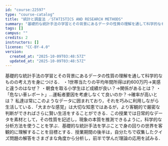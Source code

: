 ```yaml
---
id: "course:22597"
type: "course-catalog"
title: "統計と調査法 ／STATISTICS AND RESEARCH METHODS"
summary: "基礎的な統計手法の学習とその背景にあるデータの性質の理解を通して科学的なものの考え方を身につける． ・1世帯当たりの平均年間所得は約600万円→実感と違うのはなぜ？ ・朝食を取る小学生ほど成績が良い？→関係があるとは？ ・「危ない車レポート…"
tags: []
campus: ""
credits: 2
instructors: []
license: "CC-BY-4.0"
version:
  created_at: "2025-10-09T03:48:57Z"
  updated_at: "2025-10-09T03:48:57Z"
---
```

基礎的な統計手法の学習とその背景にあるデータの性質の理解を通して科学的なものの考え方を身につける． ・1世帯当たりの平均年間所得は約600万円→実感と違うのはなぜ？ ・朝食を取る小学生ほど成績が良い？→関係があるとは？ ・「危ない車レポート」…運転者要因を考慮しなくて良いのか？→確率が高いとは？ 私達は常にこのようなデータに囲まれており，それを巧みに利用しながら生活している．「大まかな感覚」は大切な知恵ではあるが，より客観的で厳密な判断ができればさらに賢い生活をすることができる．この授業では日常的なデータを素材として，その性質を記述し，現象の本質を推測できるように，科学的な分析方法を使うことを学ぶ．基礎的な統計手法を学ぶことで身の回りの世界を客観的に理解することを目標とする．授業期間の後半は，自分たちで収集したクイズ問題の解答をさまざまな角度から分析し，前半で学んだ理論の応用を試みる．
